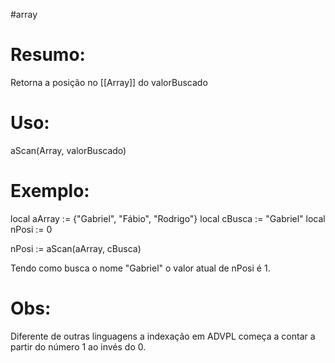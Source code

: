 #array




# Resumo:
Retorna a posição no [[Array]] do valorBuscado


# Uso:
aScan(Array, valorBuscado)



# Exemplo:

local aArray   := {"Gabriel", "Fábio", "Rodrigo"}
local cBusca   := "Gabriel"
local nPosi     := 0

nPosi := aScan(aArray, cBusca)

Tendo como busca o nome "Gabriel" o valor atual de nPosi é 1.


# Obs:
Diferente de outras linguagens a indexação em ADVPL começa a contar a partir do número 1 ao invés do 0.